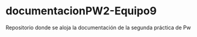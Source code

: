 # documentacionPW2-Equipo9
Repositorio donde se aloja la documentación de la segunda práctica de Pw
